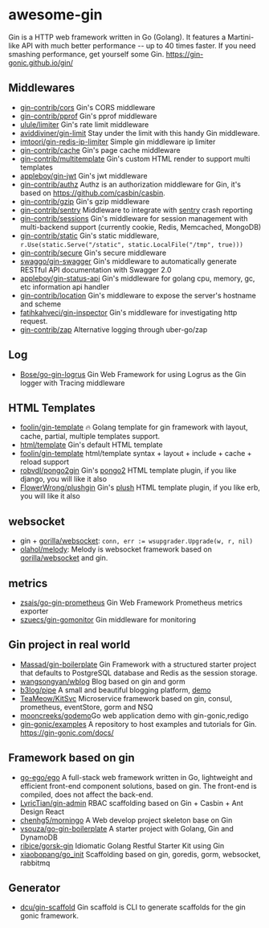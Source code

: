 # awesome-gin

Gin is a HTTP web framework written in Go (Golang). It features a Martini-like API with much better performance -- up to 40 times faster. If you need smashing performance, get yourself some Gin. https://gin-gonic.github.io/gin/

## Middlewares

* [gin-contrib/cors](https://github.com/gin-contrib/cors) Gin's CORS middleware
* [gin-contrib/pprof](https://github.com/gin-contrib/pprof) Gin's pprof middleware
* [ulule/limiter](https://github.com/ulule/limiter/tree/master/examples/gin) Gin's rate limit middleware
* [aviddiviner/gin-limit](https://github.com/aviddiviner/gin-limit) Stay under the limit with this handy Gin middleware.
* [imtoori/gin-redis-ip-limiter](https://github.com/imtoori/gin-redis-ip-limiter) Simple gin middleware ip limiter
* [gin-contrib/cache](https://github.com/gin-contrib/cache) Gin's page cache middleware
* [gin-contrib/multitemplate](https://github.com/gin-contrib/multitemplate) Gin's custom HTML render to support multi templates
* [appleboy/gin-jwt](https://github.com/appleboy/gin-jwt) Gin's jwt middleware
* [gin-contrib/authz](https://github.com/gin-contrib/authz) Authz is an authorization middleware for Gin, it's based on https://github.com/casbin/casbin.
* [gin-contrib/gzip](https://github.com/gin-contrib/gzip) Gin's gzip middleware
* [gin-contrib/sentry](https://github.com/gin-contrib/sentry) Middleware to integrate with [sentry](https://getsentry.com/) crash reporting
* [gin-contrib/sessions](https://github.com/gin-contrib/sessions) Gin's middleware for session management with multi-backend support (currently cookie, Redis, Memcached, MongoDB)
* [gin-contrib/static](https://github.com/gin-contrib/static) Gin's static middleware, `r.Use(static.Serve("/static", static.LocalFile("/tmp", true)))`
* [gin-contrib/secure](https://github.com/gin-contrib/secure) Gin's secure middleware
* [swaggo/gin-swagger](https://github.com/swaggo/gin-swagger) Gin's middleware to automatically generate RESTful API documentation with Swagger 2.0
* [appleboy/gin-status-api](https://github.com/appleboy/gin-status-api) Gin's middleware for golang cpu, memory, gc, etc information api handler
* [gin-contrib/location](https://github.com/gin-contrib/location) Gin's middleware to expose the server's hostname and scheme
* [fatihkahveci/gin-inspector](https://github.com/fatihkahveci/gin-inspector) Gin's middleware for investigating http request.
* [gin-contrib/zap](https://github.com/gin-contrib/zap) Alternative logging through uber-go/zap
## Log

* [Bose/go-gin-logrus](https://github.com/Bose/go-gin-logrus) Gin Web Framework for using Logrus as the Gin logger with Tracing middleware

## HTML Templates

* [foolin/gin-template](https://github.com/foolin/gin-template) :fire: Golang template for gin framework with layout, cache, partial, multiple templates support.
* [html/template](https://golang.org/pkg/html/template/) Gin's default HTML template
* [foolin/gin-template](https://github.com/foolin/gin-template) html/template syntax + layout + include + cache + reload support
* [robvdl/pongo2gin](https://github.com/robvdl/pongo2gin) Gin's [pongo2](https://github.com/flosch/pongo2) HTML template plugin, if you like django, you will like it also
* [FlowerWrong/plushgin](https://github.com/FlowerWrong/plushgin) Gin's [plush](https://github.com/gobuffalo/plush) HTML template plugin, if you like erb, you will like it also

## websocket

* gin + [gorilla/websocket](https://github.com/gorilla/websocket): `conn, err := wsupgrader.Upgrade(w, r, nil)`
* [olahol/melody](https://github.com/olahol/melody): Melody is websocket framework based on [gorilla/websocket](github.com/gorilla/websocket) and gin.

## metrics

* [zsais/go-gin-prometheus](https://github.com/zsais/go-gin-prometheus) Gin Web Framework Prometheus metrics exporter
* [szuecs/gin-gomonitor](https://github.com/szuecs/gin-gomonitor) Gin middleware for monitoring

## Gin project in real world

* [Massad/gin-boilerplate](https://github.com/Massad/gin-boilerplate) Gin Framework with a structured starter project that defaults to PostgreSQL database and Redis as the session storage.
* [wangsongyan/wblog](https://github.com/wangsongyan/wblog) Blog based on gin and gorm
* [b3log/pipe](https://github.com/b3log/pipe) A small and beautiful blogging platform, [demo](http://pipe.b3log.org/)
* [TeaMeow/KitSvc](https://github.com/TeaMeow/KitSvc) Microservice framework based on gin, consul, prometheus, eventStore, gorm and NSQ
* [mooncreeks/godemo](https://github.com/mooncreeks/godemo)Go web application demo with gin-gonic,redigo
* [gin-gonic/examples](https://github.com/gin-gonic/examples) A repository to host examples and tutorials for Gin. https://gin-gonic.com/docs/

## Framework based on gin

* [go-ego/ego](https://github.com/go-ego/ego) A full-stack web framework written in Go, lightweight and efficient front-end component solutions, based on gin. The front-end is compiled, does not affect the back-end.
* [LyricTian/gin-admin](https://github.com/LyricTian/gin-admin) RBAC scaffolding based on Gin + Casbin + Ant Design React
* [chenhg5/morningo](https://github.com/chenhg5/morningo) A Web develop project skeleton base on Gin
* [vsouza/go-gin-boilerplate](https://github.com/vsouza/go-gin-boilerplate) A starter project with Golang, Gin and DynamoDB
* [ribice/gorsk-gin](https://github.com/ribice/gorsk-gin) Idiomatic Golang Restful Starter Kit using Gin
* [xiaobopang/go_init](https://github.com/xiaobopang/go_init) Scaffolding based on gin, goredis, gorm, websocket, rabbitmq

## Generator

* [dcu/gin-scaffold](https://github.com/dcu/gin-scaffold) Gin scaffold is CLI to generate scaffolds for the gin gonic framework.
